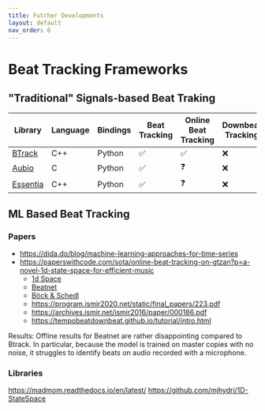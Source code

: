 ```yaml
---
title: Futrher Developments
layout: default
nav_order: 6
---
```


# Beat Tracking Frameworks

## "Traditional" Signals-based Beat Traking

| Library                                                                 | Language | Bindings | Beat Tracking | Online Beat Tracking | Downbeat Tracking |
| ----------------------------------------------------------------------- | -------- | -------- | ------------- | -------------------- | ----------------- |
| [BTrack](https://github.com/adamstark/BTrack)                           | C++      | Python   | ✅            | ✅                   | ❌                |
| [Aubio](https://aubio.org)                                              | C        | Python   | ✅            | ❓                   | ❌                |
| [Essentia](https://essentia.upf.edu/tutorial_rhythm_beatdetection.html) | C++      | Python   | ✅            | ❓                   | ❌                |

## ML Based Beat Tracking

### Papers

- https://dida.do/blog/machine-learning-approaches-for-time-series
- https://paperswithcode.com/sota/online-beat-tracking-on-gtzan?p=a-novel-1d-state-space-for-efficient-music
  - [1d Space](https://paperswithcode.com/paper/a-novel-1d-state-space-for-efficient-music)
  - [Beatnet](https://paperswithcode.com/paper/beatnet-crnn-and-particle-filtering-for)
  - [Böck & Schedl](https://www.dafx.de/paper-archive/2011/Papers/31_e.pdf)
  - https://program.ismir2020.net/static/final_papers/223.pdf
  - https://archives.ismir.net/ismir2016/paper/000186.pdf
  - https://tempobeatdownbeat.github.io/tutorial/intro.html

Results: Offline results for Beatnet are rather disappointing compared to Btrack. In particular, because the model is trained on master copies with no noise, it struggles to identify beats on audio recorded with a microphone.

### Libraries

https://madmom.readthedocs.io/en/latest/
https://github.com/mjhydri/1D-StateSpace
